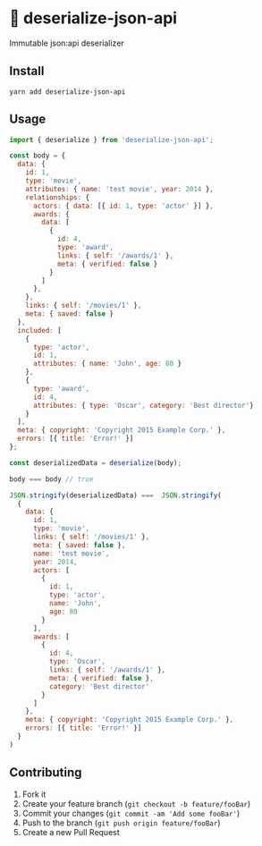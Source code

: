 # 🥣 deserialize-json-api
Immutable json:api deserializer

## Install

```
yarn add deserialize-json-api
```

## Usage

```js
import { deserialize } from 'deserialize-json-api';

const body = {
  data: {
    id: 1,
    type: 'movie',
    attributes: { name: 'test movie', year: 2014 },
    relationships: {
      actors: { data: [{ id: 1, type: 'actor' }] },
      awards: {
        data: [
          {
            id: 4,
            type: 'award',
            links: { self: '/awards/1' },
            meta: { verified: false }
          }
        ]
      },
    },
    links: { self: '/movies/1' },
    meta: { saved: false }
  },
  included: [
    {
      type: 'actor',
      id: 1,
      attributes: { name: 'John', age: 80 }
    },
    {
      type: 'award',
      id: 4,
      attributes: { type: 'Oscar', category: 'Best director'}
    }
  ],
  meta: { copyright: 'Copyright 2015 Example Corp.' },
  errors: [{ title: 'Error!' }]
};

const deserializedData = deserialize(body);

body === body // true

JSON.stringify(deserializedData) ===  JSON.stringify(
  {
    data: {
      id: 1,
      type: 'movie',
      links: { self: '/movies/1' },
      meta: { saved: false },
      name: 'test movie',
      year: 2014,
      actors: [
        {
          id: 1,
          type: 'actor',
          name: 'John',
          age: 80
        }
      ],
      awards: [
        {
          id: 4,
          type: 'Oscar',
          links: { self: '/awards/1' },
          meta: { verified: false },
          category: 'Best director'
        }
      ]
    },
    meta: { copyright: 'Copyright 2015 Example Corp.' },
    errors: [{ title: 'Error!' }]
  }
)
```

## Contributing

1. Fork it
2. Create your feature branch (`git checkout -b feature/fooBar`)
3. Commit your changes (`git commit -am 'Add some fooBar'`)
4. Push to the branch (`git push origin feature/fooBar`)
5. Create a new Pull Request
